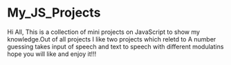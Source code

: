 # My_JS_Projects

Hi All,
  This is a collection of mini projects on JavaScript to show  my knowledge.Out of all projects I like two projects which reletd to A number guessing takes input of speech and text to speech with different modulatins hope you will like and enjoy it!!!
